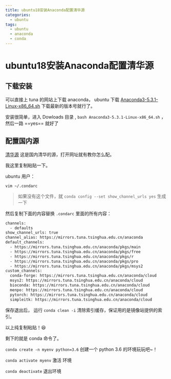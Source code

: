 ```yaml
---
title: ubuntu18安装Anaconda配置清华源
categories:
  - ubuntu
tags:
  - ubuntu
  - anaconda
  - conda
---
```


# ubuntu18安装Anaconda配置清华源

## 下载安装

可以直接上 tuna 的网站上下载 anaconda， ubuntu 下载  [Anaconda3-5.3.1-Linux-x86_64.sh](https://mirrors.tuna.tsinghua.edu.cn/anaconda/archive/Anaconda3-5.3.1-Linux-x86_64.sh) 下载最新的版本号就行了。

安装很简单，进入 Dowloads 目录 , `bash Anaconda3-5.3.1-Linux-x86_64.sh` ，然后一路 ==yes== 就好了 

## 配置国内源

[清华源](https://mirror.tuna.tsinghua.edu.cn/help/anaconda/) 这是国内清华的源，打开网址就有教你怎么配。

我这里复制粘贴一下。

ubuntu 用户：

`vim ~/.condarc`

> 如果没有这个文件，就 `conda config --set show_channel_urls yes` 生成一下

然后复制下面的内容替换 `.condarc` 里面的所有内容：

```bash
channels:
  - defaults
show_channel_urls: true
channel_alias: https://mirrors.tuna.tsinghua.edu.cn/anaconda
default_channels:
  - https://mirrors.tuna.tsinghua.edu.cn/anaconda/pkgs/main
  - https://mirrors.tuna.tsinghua.edu.cn/anaconda/pkgs/free
  - https://mirrors.tuna.tsinghua.edu.cn/anaconda/pkgs/r
  - https://mirrors.tuna.tsinghua.edu.cn/anaconda/pkgs/pro
  - https://mirrors.tuna.tsinghua.edu.cn/anaconda/pkgs/msys2
custom_channels:
  conda-forge: https://mirrors.tuna.tsinghua.edu.cn/anaconda/cloud
  msys2: https://mirrors.tuna.tsinghua.edu.cn/anaconda/cloud
  bioconda: https://mirrors.tuna.tsinghua.edu.cn/anaconda/cloud
  menpo: https://mirrors.tuna.tsinghua.edu.cn/anaconda/cloud
  pytorch: https://mirrors.tuna.tsinghua.edu.cn/anaconda/cloud
  simpleitk: https://mirrors.tuna.tsinghua.edu.cn/anaconda/cloud
```

保存退出后， 运行  `conda clean -i` 清除索引缓存，保证用的是镜像站提供的索引。

以上纯复制粘贴！:laughing:

剩下的就是 conda 命令了。

`conda create -n myenv python=3.6`  创建一个 python 3.6 的环境玩玩吧~！

`conda activate myenv` 激活 环境

`conda deactivate` 退出环境

